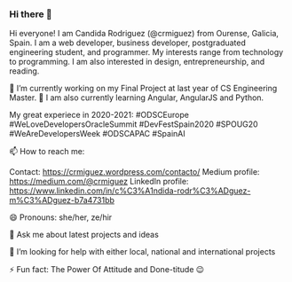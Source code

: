 ### Hi there 👋

Hi everyone! I am Candida Rodriguez (@crmiguez) from Ourense, Galicia, Spain. I am a web developer, business developer, postgraduated engineering student, and programmer. My interests range from technology to programming. I am also interested in design, entrepreneurship, and reading.

🔭 I’m currently working on my Final Project at last year of CS Engineering Master. 🌱 I am also currently learning Angular, AngularJS and Python.

My great experiece in 2020-2021: #ODSCEurope #WeLoveDevelopersOracleSummit #DevFestSpain2020 #SPOUG20 #WeAreDevelopersWeek #ODSCAPAC #SpainAI

📫 How to reach me: 

Contact: https://crmiguez.wordpress.com/contacto/
Medium profile: https://medium.com/@crmiguez
LinkedIn profile: https://www.linkedin.com/in/c%C3%A1ndida-rodr%C3%ADguez-m%C3%ADguez-b7a4731bb

😄 Pronouns: she/her, ze/hir

💬 Ask me about latest projects and ideas

🤔 I’m looking for help with either local, national and international projects

⚡ Fun fact: The Power Of Attitude and Done-titude :wink:

